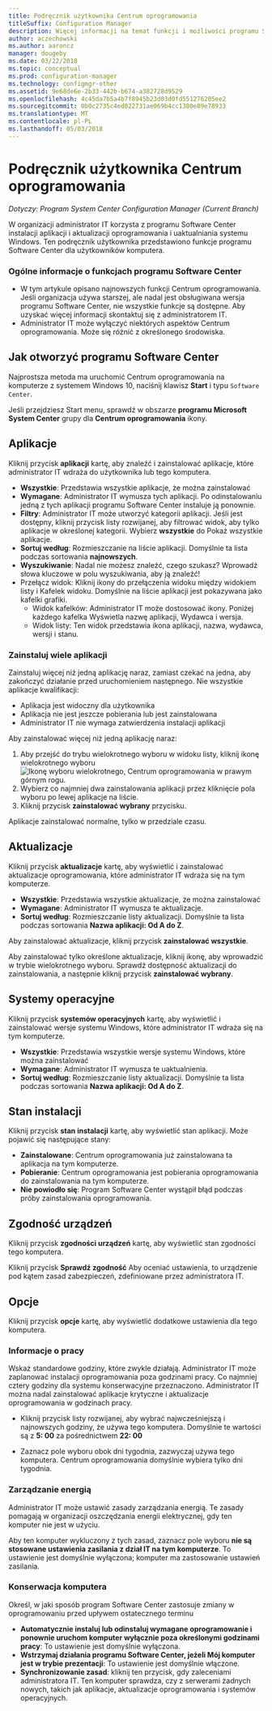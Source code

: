```yaml
---
title: Podręcznik użytkownika Centrum oprogramowania
titleSuffix: Configuration Manager
description: Więcej informacji na temat funkcji i możliwości programu Software Center
author: aczechowski
ms.author: aaroncz
manager: dougeby
ms.date: 03/22/2018
ms.topic: conceptual
ms.prod: configuration-manager
ms.technology: configmgr-other
ms.assetid: 9e68de6e-2b33-442b-b674-a382728d9529
ms.openlocfilehash: 4c45da7b5a4b7f8945b23d03d0fd551276205ee2
ms.sourcegitcommit: 0b0c2735c4ed822731ae069b4cc1380e89e78933
ms.translationtype: MT
ms.contentlocale: pl-PL
ms.lasthandoff: 05/03/2018
---
```

# <a name="software-center-user-guide"></a>Podręcznik użytkownika Centrum oprogramowania

*Dotyczy: Program System Center Configuration Manager (Current Branch)*

W organizacji administrator IT korzysta z programu Software Center instalacji aplikacji i aktualizacji oprogramowania i uaktualniania systemu Windows. Ten podręcznik użytkownika przedstawiono funkcje programu Software Center dla użytkowników komputera.

### <a name="general-notes-about-software-center-functionality"></a>Ogólne informacje o funkcjach programu Software Center
- W tym artykule opisano najnowszych funkcji Centrum oprogramowania. Jeśli organizacja używa starszej, ale nadal jest obsługiwana wersja programu Software Center, nie wszystkie funkcje są dostępne. Aby uzyskać więcej informacji skontaktuj się z administratorem IT.
- Administrator IT może wyłączyć niektórych aspektów Centrum oprogramowania. Może się różnić z określonego środowiska.
<!-- - Your IT admin may change the color of Software Center, and add your organization's logo. The images in this article show the default experience. -->



## <a name="how-to-open-software-center"></a>Jak otworzyć programu Software Center

Najprostsza metoda ma uruchomić Centrum oprogramowania na komputerze z systemem Windows 10, naciśnij klawisz **Start** i typu `Software Center`. 

Jeśli przejdziesz Start menu, sprawdź w obszarze **programu Microsoft System Center** grupy dla **Centrum oprogramowania** ikony.



## <a name="applications"></a>Aplikacje

Kliknij przycisk **aplikacji** kartę, aby znaleźć i zainstalować aplikacje, które administrator IT wdraża do użytkownika lub tego komputera.
- **Wszystkie**: Przedstawia wszystkie aplikacje, że można zainstalować
- **Wymagane**: Administrator IT wymusza tych aplikacji. Po odinstalowaniu jedną z tych aplikacji programu Software Center instaluje ją ponownie.
- **Filtry**: Administrator IT może utworzyć kategorii aplikacji. Jeśli jest dostępny, kliknij przycisk listy rozwijanej, aby filtrować widok, aby tylko aplikacje w określonej kategorii. Wybierz **wszystkie** do Pokaż wszystkie aplikacje.
- **Sortuj według**: Rozmieszczanie na liście aplikacji. Domyślnie ta lista podczas sortowania **najnowszych**.
- **Wyszukiwanie**: Nadal nie możesz znaleźć, czego szukasz? Wprowadź słowa kluczowe w polu wyszukiwania, aby ją znaleźć!
-  Przełącz widok: Kliknij ikony do przełączenia widoku między widokiem listy i Kafelek widoku. Domyślnie na liście aplikacji jest pokazywana jako kafelki grafiki. 
    - Widok kafelków: Administrator IT może dostosować ikony. Poniżej każdego kafelka Wyświetla nazwę aplikacji, Wydawca i wersja. 
    - Widok listy: Ten widok przedstawia ikona aplikacji, nazwa, wydawca, wersji i stanu. 


### <a name="install-multiple-applications"></a>Zainstaluj wiele aplikacji 
<!-- 1357126 -->
Zainstaluj więcej niż jedną aplikację naraz, zamiast czekać na jedna, aby zakończyć działanie przed uruchomieniem następnego. Nie wszystkie aplikacje kwalifikacji:
- Aplikacja jest widoczny dla użytkownika
- Aplikacja nie jest jeszcze pobierania lub jest zainstalowana
- Administrator IT nie wymaga zatwierdzenia instalacji aplikacji

Aby zainstalować więcej niż jedną aplikację naraz:
 1. Aby przejść do trybu wielokrotnego wyboru w widoku listy, kliknij ikonę wielokrotnego wyboru ![Ikonę wyboru wielokrotnego, Centrum oprogramowania](media/software-center-multi-select-apps.png) w prawym górnym rogu.
 2. Wybierz co najmniej dwa zainstalowania aplikacji przez kliknięcie pola wyboru po lewej aplikacje na liście.
 3. Kliknij przycisk **zainstalować wybrany** przycisku.

Aplikacje zainstalować normalne, tylko w przedziale czasu.




## <a name="updates"></a>Aktualizacje

Kliknij przycisk **aktualizacje** kartę, aby wyświetlić i zainstalować aktualizacje oprogramowania, które administrator IT wdraża się na tym komputerze.  
- **Wszystkie**: Przedstawia wszystkie aktualizacje, że można zainstalować
- **Wymagane**: Administrator IT wymusza te aktualizacje.
- **Sortuj według**: Rozmieszczanie listy aktualizacji. Domyślnie ta lista podczas sortowania **Nazwa aplikacji: Od A do Z**.

Aby zainstalować aktualizacje, kliknij przycisk **zainstalować wszystkie**.

Aby zainstalować tylko określone aktualizacje, kliknij ikonę, aby wprowadzić w trybie wielokrotnego wyboru. Sprawdź dostępność aktualizacji do zainstalowania, a następnie kliknij przycisk **zainstalować wybrany**.



## <a name="operating-systems"></a>Systemy operacyjne

Kliknij przycisk **systemów operacyjnych** kartę, aby wyświetlić i zainstalować wersje systemu Windows, które administrator IT wdraża się na tym komputerze.  
- **Wszystkie**: Przedstawia wszystkie wersje systemu Windows, które można zainstalować
- **Wymagane**: Administrator IT wymusza te uaktualnienia.
- **Sortuj według**: Rozmieszczanie listy aktualizacji. Domyślnie ta lista podczas sortowania **Nazwa aplikacji: Od A do Z**.



## <a name="installation-status"></a>Stan instalacji

Kliknij przycisk **stan instalacji** kartę, aby wyświetlić stan aplikacji. Może pojawić się następujące stany:
- **Zainstalowane**: Centrum oprogramowania już zainstalowana ta aplikacja na tym komputerze.
- **Pobieranie**: Centrum oprogramowania jest pobierania oprogramowania do zainstalowania na tym komputerze.
- **Nie powiodło się**: Program Software Center wystąpił błąd podczas próby zainstalowania oprogramowania.



## <a name="device-compliance"></a>Zgodność urządzeń

Kliknij przycisk **zgodności urządzeń** kartę, aby wyświetlić stan zgodności tego komputera.

Kliknij przycisk **Sprawdź zgodność** Aby oceniać ustawienia, to urządzenie pod kątem zasad zabezpieczeń, zdefiniowane przez administratora IT.



## <a name="options"></a>Opcje

Kliknij przycisk **opcje** kartę, aby wyświetlić dodatkowe ustawienia dla tego komputera.

### <a name="work-information"></a>Informacje o pracy

Wskaż standardowe godziny, które zwykle działają. Administrator IT może zaplanować instalacji oprogramowania poza godzinami pracy. Co najmniej cztery godziny dla systemu konserwacyjne przeznaczono. Administrator IT można nadal zainstalować aplikacje krytyczne i aktualizacje oprogramowania w godzinach pracy.

- Kliknij przycisk listy rozwijanej, aby wybrać najwcześniejszą i najnowszych godziny, że używa tego komputera. Domyślnie te wartości są z **5: 00** za pośrednictwem **22: 00**

- Zaznacz pole wyboru obok dni tygodnia, zazwyczaj używa tego komputera. Centrum oprogramowania domyślnie wybiera tylko dni tygodnia.  


### <a name="power-management"></a>Zarządzanie energią

Administrator IT może ustawić zasady zarządzania energią. Te zasady pomagają w organizacji oszczędzania energii elektrycznej, gdy ten komputer nie jest w użyciu. 

Aby ten komputer wykluczony z tych zasad, zaznacz pole wyboru **nie są stosowane ustawienia zasilania z dział IT na tym komputerze**. To ustawienie jest domyślnie wyłączona; komputer ma zastosowanie ustawień zasilania. 


### <a name="computer-maintenance"></a>Konserwacja komputera

Określ, w jaki sposób program Software Center zastosuje zmiany w oprogramowaniu przed upływem ostatecznego terminu
- **Automatycznie instaluj lub odinstaluj wymagane oprogramowanie i ponownie uruchom komputer wyłącznie poza określonymi godzinami pracy**: To ustawienie jest domyślnie wyłączona.
- **Wstrzymaj działania programu Software Center, jeżeli Mój komputer jest w trybie prezentacji**: To ustawienie jest domyślnie włączone.
- **Synchronizowanie zasad**: kliknij ten przycisk, gdy zaleceniami administratora IT. Ten komputer sprawdza, czy z serwerami żadnych nowych, takich jak aplikacje, aktualizacje oprogramowania i systemów operacyjnych.

